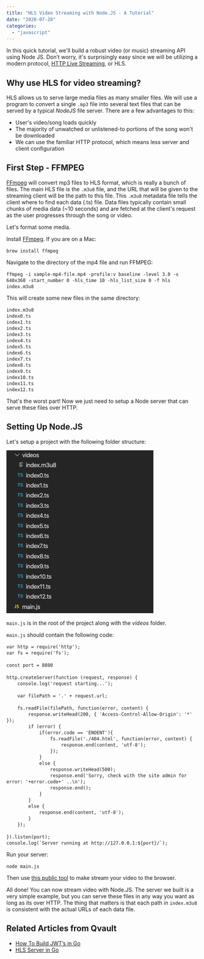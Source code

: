 ```yaml
---
title: "HLS Video Streaming with Node.JS - A Tutorial"
date: "2020-07-28"
categories: 
  - "javascript"
---
```


In this quick tutorial, we'll build a robust video (or music) streaming API using Node JS. Don’t worry, it's surprisingly easy since we will be utilizing a modern protocol, [HTTP Live Streaming](https://en.wikipedia.org/wiki/HTTP_Live_Streaming), or HLS.

## Why use HLS for video streaming?

HLS allows us to serve large media files as many smaller files. We will use a program to convert a single `.mp3` file into several text files that can be served by a typical _NodeJS_ file server. There are a few advantages to this:

- User's video/song loads quickly
- The majority of unwatched or unlistened-to portions of the song won't be downloaded
- We can use the familiar HTTP protocol, which means less server and client configuration

## First Step - FFMPEG

[FFmpeg](https://www.ffmpeg.org/) will convert mp3 files to HLS format, which is really a bunch of files. The main HLS file is the `.m3u8` file, and the URL that will be given to the streaming client will be the path to this file. This `.m3u8` metadata file tells the client where to find each data (.ts) file. Data files typically contain small chunks of media data (~10 seconds) and are fetched at the client's request as the user progresses through the song or video.

Let's format some media.

Install [FFmpeg](https://www.ffmpeg.org/). If you are on a Mac:

```
brew install ffmpeg
```

Navigate to the directory of the mp4 file and run FFMPEG:

```
ffmpeg -i sample-mp4-file.mp4 -profile:v baseline -level 3.0 -s 640x360 -start_number 0 -hls_time 10 -hls_list_size 0 -f hls index.m3u8
```

This will create some new files in the same directory:

```
index.m3u8
index0.ts
index1.ts
index2.ts
index3.ts
index4.ts
index5.ts
index6.ts
index7.ts
index8.ts
index9.ts
index10.ts
index11.ts
index12.ts
```

That's the worst part! Now we just need to setup a Node server that can serve these files over HTTP.

## Setting Up Node.JS

Let's setup a project with the following folder structure:

![](images/Screen-Shot-2020-07-28-at-8.24.48-AM.png)

`main.js` is in the root of the project along with the _videos_ folder.

`main.js` should contain the following code:

```
var http = require('http');
var fs = require('fs');

const port = 8080

http.createServer(function (request, response) {
    console.log('request starting...');

    var filePath = '.' + request.url;

    fs.readFile(filePath, function(error, content) {
        response.writeHead(200, { 'Access-Control-Allow-Origin': '*' });
        if (error) {
            if(error.code == 'ENOENT'){
                fs.readFile('./404.html', function(error, content) {
                    response.end(content, 'utf-8');
                });
            }
            else {
                response.writeHead(500);
                response.end('Sorry, check with the site admin for error: '+error.code+' ..\n');
                response.end(); 
            }
        }
        else {
            response.end(content, 'utf-8');
        }
    });

}).listen(port);
console.log(`Server running at http://127.0.0.1:${port}/`);
```

Run your server:

```
node main.js
```

Then use [this public tool](https://hls-js-dev.netlify.app/demo/) to make stream your video to the browser.

All done! You can now stream video with Node.JS. The server we built is a very simple example, but you can serve these files in any way you want as long as its over HTTP. The thing that matters is that each path in `index.m3u8` is consistent with the actual URLs of each data file.

## Related Articles from Qvault

- [How To Build JWT’s in Go](https://qvault.io/2020/02/20/how-to-build-jwts-in-go-golang/)
- [HLS Server in Go](https://qvault.io/2019/12/03/golang-video-stream-server/)
